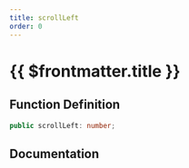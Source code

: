 ```yaml
---
title: scrollLeft
order: 0
---
```


# {{ $frontmatter.title }}

## Function Definition

```ts
public scrollLeft: number;
```

## Documentation

<!--@include: ./parts/scrollLeft.md-->
